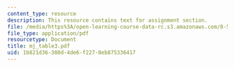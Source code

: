 ```yaml
---
content_type: resource
description: This resource contains text for assignment section.
file: /media/https%3A/open-learning-course-data-rc.s3.amazonaws.com/8-592j-statistical-physics-in-biology-spring-2011/1b821d36380d4de6f2270eb875336417_mj_table3.pdf
file_type: application/pdf
resourcetype: Document
title: mj_table3.pdf
uid: 1b821d36-380d-4de6-f227-0eb875336417
---
```

